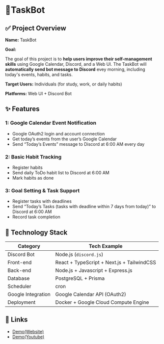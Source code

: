 # **🤖TaskBot**

## **✅ Project Overview**

**Name:** TaskBot

**Goal:**

The goal of this project is to **help users improve their self-management skills** using Google Calendar, Discord, and a Web UI. The TaskBot will **automatically send bot message to Discord** evey morning, including today's events, habits, and tasks.

**Target Users:** Individuals (for study, work, or daily habits)

**Platforms:** Web UI + Discord Bot

## **✨ Features**

### **1: Google Calendar Event Notification**

- Google OAuth2 login and account connection
- Get today’s events from the user’s Google Calendar
- Send “Today’s Events” message to Discord at 6:00 AM every day

### **2: Basic Habit Tracking**

- Register habits
- Send daily ToDo habit list to Discord at 6:00 AM
- Mark habits as done

### **3: Goal Setting & Task Support**

- Register tasks with deadlines
- Send “Today’s Tasks (tasks with deadline within 7 days from today)” to Discord at 6:00 AM
- Record task completion

## **🔧 Technology Stack**

| **Category** | **Tech Example** |
| --- | --- |
| Discord Bot | Node.js (`discord.js`) |
| Front-end | React + TypeScript + Next.js + TailwindCSS |
| Back-end | Node.js + Javascript + Express.js |
| Database | PostgreSQL + Prisma |
| Scheduler | cron |
| Google Integration | Google Calendar API (OAuth2) |
| Deployment | Docker + Google Cloud Compute Engine |

## **🔗 Links**

- [Demo(Website)](https://taskbot.misatosan.com/)
- [Demo(Youtube)](https://youtu.be/3Ur6FfC2gfM)